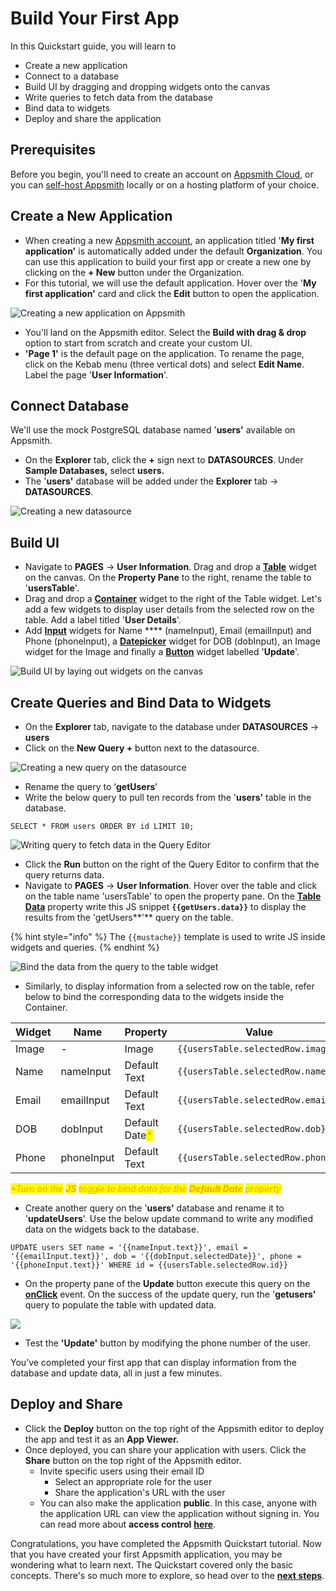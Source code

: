 # Build Your First App

In this Quickstart guide, you will learn to&#x20;

* Create a new application
* Connect to a database
* Build UI by dragging and dropping widgets onto the canvas
* Write queries to fetch data from the database
* Bind data to widgets
* Deploy and share the application

## Prerequisites

Before you begin, you'll need to create an account on [Appsmith Cloud](https://app.appsmith.com/), or you can [self-host Appsmith](setup/) locally or on a hosting platform of your choice.

## **Create a New Application**

* When creating a new [Appsmith account](https://app.appsmith.com/), an application titled '**My first application'** is automatically added under the default **Organization**. You can use this application to build your first app or create a new one by clicking on the **+ New** button under the Organization.
* For this tutorial, we will use the default application. Hover over the '**My first application'** card and click the **Edit** button to open the application.

![Creating a new application on Appsmith](<../.gitbook/assets/Screenshot 2022-07-12 at 23.04.43.png>)

* You'll land on the Appsmith editor. Select the **Build with drag & drop** option to start from scratch and create your custom UI.&#x20;
* **'Page 1'** is the default page on the application. To rename the page, click on the Kebab menu (three vertical dots) and select **Edit Name**. Label the page '**User Information**'.

## **Connect Database**

We'll use the mock PostgreSQL database named '**users'** available on Appsmith.

* On the **Explorer** tab, click the **+** sign next to **DATASOURCES**. Under **Sample Databases,** select **users.**
* The '**users'** database will be added under the **Explorer** tab -> **DATASOURCES**.

![Creating a new datasource](<../.gitbook/assets/Add Datasource.png>)

## **Build UI**

* Navigate to **PAGES** → **User Information**. Drag and drop a [**Table**](../reference/widgets/table.md) widget on the canvas. On the **Property Pane** to the right, rename the table to '**usersTable**'.
* Drag and drop a [**Container**](../reference/widgets/container.md) widget to the right of the Table widget. Let's add a few widgets to display user details from the selected row on the table. Add a label titled '**User Details**'.
* Add [**Input**](../reference/widgets/input.md) widgets for Name **** (nameInput), Email (emailInput) and Phone (phoneInput), a [**Datepicker**](../reference/widgets/datepicker.md) widget for DOB (dobInput), an Image widget for the Image and finally a [**Button**](../reference/widgets/button/) widget labelled '**Update**'.

![Build UI by laying out widgets on the canvas](<../.gitbook/assets/Screenshot 2022-06-28 at 10.50.31 PM.png>)

## **Create Queries and Bind Data to Widgets**

* On the **Explorer** tab, navigate to the database under **DATASOURCES** → **users**&#x20;
* Click on the **New Query +** button next to the datasource.

![Creating a new query on the datasource](<../.gitbook/assets/New Query (1).png>)

* Rename the query to ‘**getUsers**’
* Write the below query to pull ten records from the '**users'** table in the database.&#x20;

```
SELECT * FROM users ORDER BY id LIMIT 10;
```

![Writing query to fetch data in the Query Editor](<../.gitbook/assets/Screenshot 2022-07-12 at 22.38.19.png>)

* Click the **Run** button on the right of the Query Editor to confirm that the query returns data.
* Navigate to **PAGES** → **User Information**. Hover over the table and click on the table name 'usersTable' to open the property pane. On the [**Table Data**](../reference/widgets/table.md#table-data) property write this JS snippet **`{{getUsers.data}}`** to display the results from the 'getUsers**'** query on the table.&#x20;

{% hint style="info" %}
The `{{mustache}}` template is used to write JS inside widgets and queries.
{% endhint %}

![Bind the data from the query to the table widget](<../.gitbook/assets/Screenshot 2022-07-12 at 22.40.59.png>)

* Similarly, to display information from a selected row on the table, refer below to bind the corresponding data to the widgets inside the Container.

| Widget | Name       | Property                                          | Value                              |
| ------ | ---------- | ------------------------------------------------- | ---------------------------------- |
| Image  | -          | Image                                             | `{{usersTable.selectedRow.image}}` |
| Name   | nameInput  | Default Text                                      | `{{usersTable.selectedRow.name}}`  |
| Email  | emailInput | Default Text                                      | `{{usersTable.selectedRow.email}}` |
| DOB    | dobInput   | Default Date<mark style="color:orange;">\*</mark> | `{{usersTable.selectedRow.dob}}`   |
| Phone  | phoneInput | Default Text                                      | `{{usersTable.selectedRow.phone}}` |

_<mark style="color:orange;">\*Turn on the</mark> <mark style="color:orange;"></mark><mark style="color:orange;">**JS**</mark> <mark style="color:orange;"></mark><mark style="color:orange;">toggle to bind data for the</mark> <mark style="color:orange;"></mark><mark style="color:orange;">**Default Date**</mark> <mark style="color:orange;"></mark><mark style="color:orange;">property</mark>_

* Create another query on the '**users'** database and rename it to '**updateUsers**'. Use the below update command to write any modified data on the widgets back to the database.&#x20;

```
UPDATE users SET name = '{{nameInput.text}}', email = '{{emailInput.text}}', dob = '{{dobInput.selectedDate}}', phone = '{{phoneInput.text}}' WHERE id = {{usersTable.selectedRow.id}} 
```

* On the property pane of the **Update** button execute this query on the [**onClick**](../reference/widgets/button/#events) event. On the success of the update query, run the '**getusers'** query to populate the table with updated data.

![](<../.gitbook/assets/Screenshot 2022-06-28 at 11.36.28 PM.png>)

* Test the **'Update'** button by modifying the phone number of the user.

You’ve completed your first app that can display information from the database and update data, all in just a few minutes.

## Deploy and Share

* Click the **Deploy** button on the top right of the Appsmith editor to deploy the app and test it as an **App Viewer.**&#x20;
* Once deployed, you can share your application with users. Click the **Share** button on the top right of the Appsmith editor.
  * Invite specific users using their email ID
    * Select an appropriate role for the user
    * Share the application's URL with the user
  * You can also make the application **public**. In this case, anyone with the application URL can view the application without signing in. You can read more about **access control** [**here**](../advanced-concepts/access-control.md).

Congratulations, you have completed the Appsmith Quickstart tutorial. Now that you have created your first Appsmith application, you may be wondering what to learn next. The Quickstart covered only the basic concepts. There's so much more to explore, so head over to the [**next steps**](../#advanced-users).

